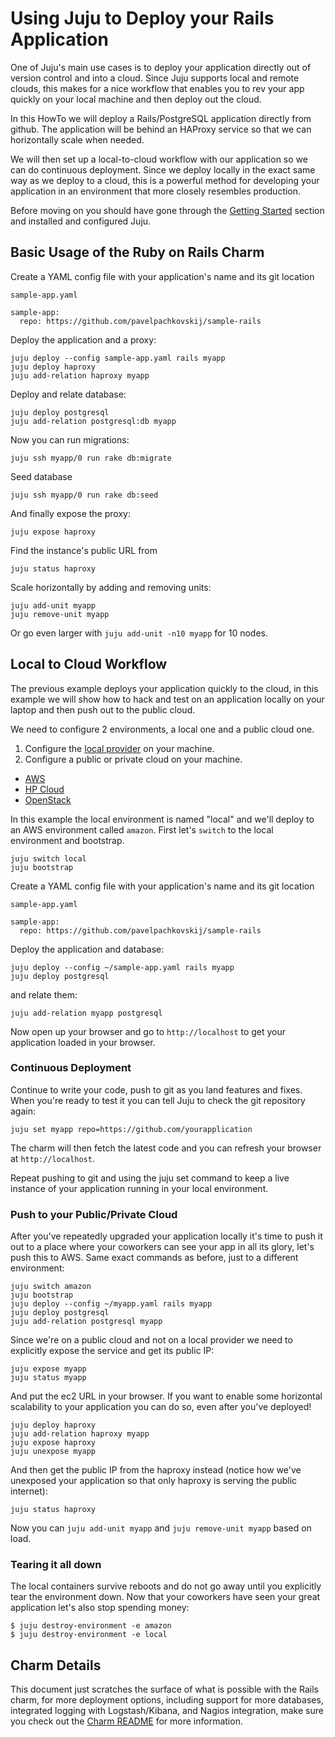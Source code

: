#  Using Juju to Deploy your Rails Application

One of Juju's main use cases is to deploy your application directly out of
version control and into a cloud. Since Juju supports local and remote clouds,
this makes for a nice workflow that enables you to rev your app quickly on your
local machine and then deploy out the cloud.

In this HowTo we will deploy a Rails/PostgreSQL application directly from
github. The application will be behind an HAProxy service so that we can
horizontally scale when needed.

We will then set up a local-to-cloud workflow with our application so we can do
continuous deployment. Since we deploy locally in the exact same way as we
deploy to a cloud, this is a powerful method for developing your application in
an environment that more closely resembles production.

Before moving on you should have gone through the [Getting
Started](https://jujucharms.com/docs/getting-started.html) section and
installed and configured Juju.

##  Basic Usage of the Ruby on Rails Charm

Create a YAML config file with your application's name and its git location

`sample-app.yaml`

    sample-app:
      repo: https://github.com/pavelpachkovskij/sample-rails

Deploy the application and a proxy:

    juju deploy --config sample-app.yaml rails myapp
    juju deploy haproxy
    juju add-relation haproxy myapp

Deploy and relate database:

    juju deploy postgresql
    juju add-relation postgresql:db myapp

Now you can run migrations:

    juju ssh myapp/0 run rake db:migrate

Seed database

    juju ssh myapp/0 run rake db:seed

And finally expose the proxy:

    juju expose haproxy

Find the instance's public URL from

    juju status haproxy

Scale horizontally by adding and removing units:

    juju add-unit myapp
    juju remove-unit myapp

Or go even larger with `juju add-unit -n10 myapp` for 10 nodes.

##  Local to Cloud Workflow

The previous example deploys your application quickly to the cloud, in this
example we will show how to hack and test on an application locally on your
laptop and then push out to the public cloud.

We need to configure 2 environments, a local one and a public cloud one.

1. Configure the [local provider](./config-local.html) on your machine.
1. Configure a public or private cloud on your machine.
  - [AWS](./config-aws.html)
  - [HP Cloud](./config-hpcloud.html)
  - [OpenStack](./config-openstack.html)

In this example the local environment is named "local" and we'll deploy to an
AWS environment called `amazon`. First let's `switch` to the local environment
and bootstrap.

    juju switch local
    juju bootstrap

Create a YAML config file with your application's name and its git location

`sample-app.yaml`

    sample-app:
      repo: https://github.com/pavelpachkovskij/sample-rails

Deploy the application and database:

    juju deploy --config ~/sample-app.yaml rails myapp
    juju deploy postgresql

and relate them:

    juju add-relation myapp postgresql

Now open up your browser and go to `http://localhost` to get your application
loaded in your browser.

###  Continuous Deployment

Continue to write your code, push to git as you land features and fixes. When
you're ready to test it you can tell Juju to check the git repository again:

    juju set myapp repo=https://github.com/yourapplication

The charm will then fetch the latest code and you can refresh your browser at
`http://localhost`.

Repeat pushing to git and using the juju set command to keep a live instance of
your application running in your local environment.

###  Push to your Public/Private Cloud

After you've repeatedly upgraded your application locally it's time to push it
out to a place where your coworkers can see your app in all its glory, let's
push this to AWS. Same exact commands as before, just to a different
environment:

    juju switch amazon
    juju bootstrap
    juju deploy --config ~/myapp.yaml rails myapp
    juju deploy postgresql
    juju add-relation postgresql myapp

Since we're on a public cloud and not on a local provider we need to explicitly
expose the service and get its public IP:

    juju expose myapp
    juju status myapp

And put the ec2 URL in your browser. If you want to enable some horizontal
scalability to your application you can do so, even after you've deployed!

    juju deploy haproxy
    juju add-relation haproxy myapp
    juju expose haproxy
    juju unexpose myapp

And then get the public IP from the haproxy instead (notice how we've unexposed
your application so that only haproxy is serving the public internet):

    juju status haproxy

Now you can `juju add-unit myapp` and `juju remove-unit myapp` based on load.

###  Tearing it all down

The local containers survive reboots and do not go away until you explicitly
tear the environment down. Now that your coworkers have seen your great
application let's also stop spending money:

    $ juju destroy-environment -e amazon
    $ juju destroy-environment -e local

##  Charm Details

This document just scratches the surface of what is possible with the Rails
charm, for more deployment options, including support for more databases,
integrated logging with Logstash/Kibana, and Nagios integration, make sure you
check out the [Charm README](https://jujucharms.com/precise/rails-HEAD/) for
more information.
